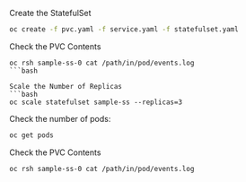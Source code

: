 Create the StatefulSet
```bash
oc create -f pvc.yaml -f service.yaml -f statefulset.yaml
```

Check the PVC Contents
```
oc rsh sample-ss-0 cat /path/in/pod/events.log
```bash

Scale the Number of Replicas
```bash
oc scale statefulset sample-ss --replicas=3
```

Check the number of pods:
```bash
oc get pods
```

Check the PVC Contents
```bash
oc rsh sample-ss-0 cat /path/in/pod/events.log
```